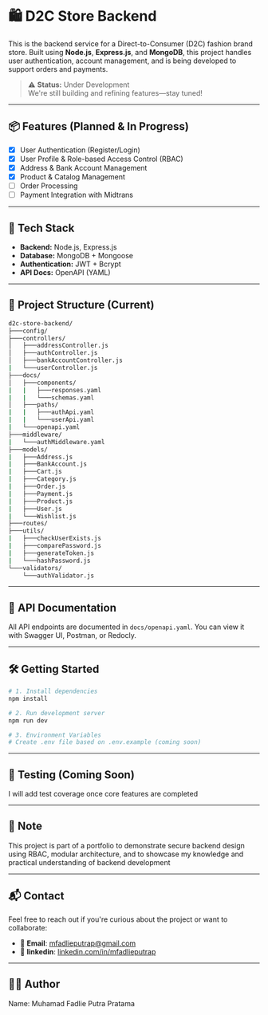 # 🛍️ D2C Store Backend

This is the backend service for a Direct-to-Consumer (D2C) fashion brand store. Built using **Node.js**, **Express.js**, and **MongoDB**, this project handles user authentication, account management, and is being developed to support orders and payments.

> ⚠️ **Status:** Under Development  
> We're still building and refining features—stay tuned!

---

## 📦 Features (Planned & In Progress)

- [x] User Authentication (Register/Login)
- [x] User Profile & Role-based Access Control (RBAC)
- [x] Address & Bank Account Management
- [x] Product & Catalog Management
- [ ] Order Processing
- [ ] Payment Integration with Midtrans

---

## 🧩 Tech Stack

- **Backend:** Node.js, Express.js
- **Database:** MongoDB + Mongoose
- **Authentication:** JWT + Bcrypt
- **API Docs:** OpenAPI (YAML)

---

## 📂 Project Structure (Current)

```bash 
d2c-store-backend/
├───config/
├───controllers/
│   ├───addressController.js
│   ├───authController.js
│   ├───bankAccountController.js
|   └───userController.js
├───docs/
│   ├───components/
|   |   ├───responses.yaml
|   |   └───schemas.yaml
│   ├───paths/
|   |   ├───authApi.yaml
|   |   └───userApi.yaml
|   └───openapi.yaml
├───middleware/
|   └───authMiddleware.yaml
├───models/
|   ├───Address.js
|   ├───BankAccount.js
|   ├───Cart.js
|   ├───Category.js
|   ├───Order.js
|   ├───Payment.js
|   ├───Product.js
|   ├───User.js
|   └───Wishlist.js
├───routes/
├───utils/
|   ├───checkUserExists.js
|   ├───comparePassword.js
|   ├───generateToken.js
|   └───hashPassword.js
└───validators/
    └───authValidator.js

```
---

## 📖 API Documentation

All API endpoints are documented in `docs/openapi.yaml`. You can view it with Swagger UI, Postman, or Redocly.

---

## 🛠️ Getting Started

```bash
# 1. Install dependencies
npm install

# 2. Run development server
npm run dev

# 3. Environment Variables
# Create .env file based on .env.example (coming soon)

```

---

## 🧪 Testing (Coming Soon)

I will add test coverage once core features are completed

---

## 📌 Note

This project is part of a portfolio to demonstrate secure backend design using RBAC, modular architecture, and to showcase my knowledge and practical understanding of backend development

---

## 📬 Contact

Feel free to reach out if you're curious about the project or want to collaborate:  
  
- 📧 **Email**: mfadlieputrap@gmail.com
- 💼 **linkedin**: [linkedin.com/in/mfadlieputrap](https://www.linkedin.com/in/mfadlieputrap)

---

## 👨‍💻 Author

Name: Muhamad Fadlie Putra Pratama
